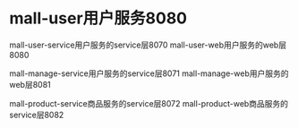 
# mall-user用户服务8080
mall-user-service用户服务的service层8070
mall-user-web用户服务的web层8080


mall-manage-service用户服务的service层8071
mall-manage-web用户服务的web层8081

mall-product-service商品服务的service层8072
mall-product-web商品服务的service层8082